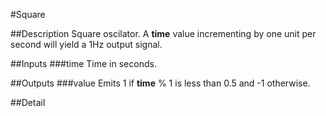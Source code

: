 #Square

##Description
Square oscilator. A **time** value incrementing by one unit per second will yield a 1Hz output signal.

##Inputs
###time
Time in seconds.

##Outputs
###value
Emits 1 if **time** % 1 is less than 0.5 and -1 otherwise.

##Detail


